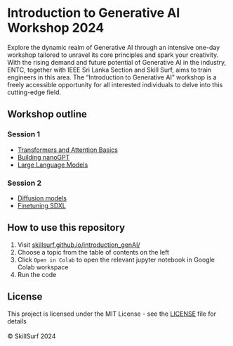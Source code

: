 # Introduction to Generative AI Workshop 2024

Explore the dynamic realm of Generative AI through an intensive one-day workshop tailored to unravel its core principles and spark your creativity. With the rising demand and future potential of Generative AI in the industry, ENTC, together with IEEE Sri Lanka Section and Skill Surf, aims to train engineers in this area. The “Introduction to Generative AI” workshop is a freely accessible opportunity for all interested individuals to delve into this cutting-edge field.

## Workshop outline
### Session 1
- [Transformers and Attention Basics](https://github.com/SkillSurf/introduction_genAI/blob/main/slides/Attention%20Basics.pdf)
- [Building nanoGPT](https://github.com/SkillSurf/introduction_genAI/blob/main/slides/Attention%20Basics.pdf)
- [Large Language Models](https://github.com/SkillSurf/introduction_genAI/blob/main/slides/LLMs.pdf)
### Session 2
- [Diffusion models](https://github.com/SkillSurf/introduction_genAI/blob/main/slides/GenAI_June_2024.pdf)
- [Finetuning SDXL](https://github.com/SkillSurf/introduction_genAI/blob/main/slides/finetuning%20SDXL.pdf)

## How to use this repository
1. Visit [skillsurf.github.io/introduction_genAI/](skillsurf.github.io/introduction_genAI/)
2. Choose a topic from the table of contents on the left
3. Click `Open in Colab` to open the relevant jupyter notebook in Google Colab workspace
4. Run the code

## License
This project is licensed under the MIT License - see the [LICENSE](https://github.com/SkillSurf/introduction_genAI/blob/main/LICENSE) file for details
<br />
<br />
© SkillSurf 2024

